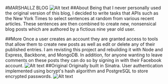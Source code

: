 #MARSHALLZ BLOG
![Alt text](https://raw.githubusercontent.com/evturn/marshallz-blog-node/master/public/images/marshallz1.png)
##About
Being that I never personally used the original version of this blog, I decided to write tasks that APIs such as the New York Times to select sentences at random from various recent articles. These sentences are then combined to create new, nonsensical blog posts which are authored by a fictious nine year old user. 

##More
Once a user creates an account they are granted access to tools that allow them to create new posts as well as edit or delete any of their published entries. I am revisting this project and rebuilding it with Node and Express, Backbone, and MongoDB. In addition, for anyone wanting to leave comments on these posts they can do so by signing in with their Facebook account.
![Alt text](https://raw.githubusercontent.com/evturn/marshallz-blog-node/master/public/images/blob.gif)
##Original
Originally built in Sinatra. User authentication implemented using bcrypt's hash algorithm and PostgreSQL to store encrypted passwords.
![Alt text](https://raw.githubusercontent.com/evturn/marshallz-blog-node/master/public/images/marshallz-bg.jpg)
